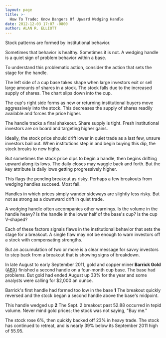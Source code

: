 ```yaml
---
layout: page
title: >-
  How To Trade: Know Dangers Of Upward Wedging Handle
date: 2012-12-03 17:07 -0800
author: ALAN R. ELLIOTT
---
```





Stock patterns are formed by institutional behavior.


Sometimes that behavior is healthy. Sometimes it is not. A wedging handle is a quiet sign of problem behavior within a base.


To understand this problematic action, consider the action that sets the stage for the handle.


The left side of a cup base takes shape when large investors exit or sell large amounts of shares in a stock. The stock falls due to the increased supply of shares. The chart slips down into the cup.


The cup's right side forms as new or returning institutional buyers move aggressively into the stock. This decreases the supply of shares readily available and forces the price higher.


The handle tracks a final shakeout. Share supply is tight. Fresh institutional investors are on board and targeting higher gains.


Ideally, the stock price should drift lower in quiet trade as a last few, unsure investors bail out. When institutions step in and begin buying this dip, the stock breaks to new highs.


But sometimes the stock price dips to begin a handle, then begins drifting upward along its lows. The daily closes may waggle back and forth. But the key attribute is daily lows getting progressively higher.


This flags the pending breakout as risky. Perhaps a few breakouts from wedging handles succeed. Most fail.


Handles in which prices simply wander sideways are slightly less risky. But not as strong as a downward drift in quiet trade.


A wedging handle often accompanies other warnings. Is the volume in the handle heavy? Is the handle in the lower half of the base's cup? Is the cup V-shaped?


Each of these factors signals flaws in the institutional behavior that sets the stage for a breakout. A single flaw may not be enough to warn investors off a stock with compensating strengths.


But an accumulation of two or more is a clear message for savvy investors to step back from a breakout that is showing signs of breakdown.


In late August to early September 2011, gold and copper miner  **Barrick Gold** ([ABX](https://research.investors.com/quote.aspx?symbol=ABX)) finished a second handle on a four-month cup base. The base had problems. But gold had ended August up 33% for the year and some analysts were calling for \$2,000 an ounce.


Barrick's first handle had formed too low in the base **1** The breakout quickly reversed and the stock began a second handle above the base's midpoint.


This handle wedged up **2** The Sept. 2 breakout past 52.88 occurred in tepid volume. Never mind gold prices; the stock was not saying, "Buy me."


The stock rose 6%, then quickly backed off 23% in heavy trade. The stock has continued to retreat, and is nearly 39% below its September 2011 high of 55.95.




